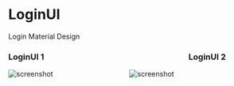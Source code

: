 # LoginUI
Login Material Design

### LoginUI 1&nbsp;&nbsp;&nbsp;&nbsp;&nbsp;&nbsp;&nbsp;&nbsp;&nbsp;&nbsp;&nbsp;&nbsp;&nbsp;&nbsp;&nbsp;&nbsp;&nbsp;&nbsp;&nbsp;&nbsp;&nbsp;&nbsp;&nbsp;&nbsp;&nbsp;&nbsp;&nbsp;&nbsp;&nbsp;&nbsp;&nbsp;&nbsp;&nbsp;&nbsp;&nbsp;&nbsp;&nbsp;&nbsp;&nbsp;&nbsp;&nbsp;&nbsp;&nbsp;&nbsp;&nbsp;&nbsp;&nbsp;&nbsp;&nbsp;&nbsp;&nbsp;&nbsp;&nbsp;&nbsp;&nbsp;&nbsp;&nbsp;&nbsp;&nbsp;&nbsp;&nbsp;&nbsp;&nbsp;&nbsp;&nbsp;&nbsp;&nbsp;&nbsp;&nbsp;&nbsp;&nbsp;&nbsp;&nbsp;&nbsp;&nbsp;LoginUI 2
![screenshot](https://user-images.githubusercontent.com/5418230/44955966-e4306500-aec4-11e8-863a-f69369c74c2c.png)&nbsp;&nbsp;&nbsp;&nbsp;&nbsp;&nbsp;&nbsp;&nbsp;&nbsp;&nbsp;&nbsp;&nbsp;&nbsp;&nbsp;&nbsp;&nbsp;&nbsp;&nbsp;&nbsp;&nbsp;&nbsp;&nbsp;&nbsp;&nbsp;&nbsp;&nbsp;&nbsp;&nbsp;&nbsp;&nbsp;&nbsp;&nbsp;&nbsp;&nbsp;&nbsp;&nbsp;&nbsp;&nbsp;&nbsp;![screenshot](https://user-images.githubusercontent.com/5418230/44957756-48abee00-aede-11e8-8e81-05ccbcb6275f.png)




